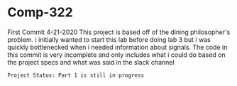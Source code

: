 # Comp-322

First Commit 4-21-2020
	This project is based off of the dining philosopher's problem. i initially wanted to start this lab before doing lab 3 but i was quickly bottlenecked when i needed information about signals. The code in this commit is very incomplete and only includes what i could do based on the project specs and what was said in the slack channel
	
	Project Status: Part 1 is still in progress